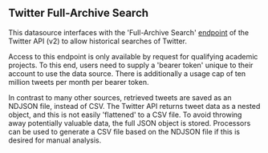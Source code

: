 ## Twitter Full-Archive Search

This datasource interfaces with the 'Full-Archive Search' 
[endpoint](https://developer.twitter.com/en/docs/twitter-api/tweets/search/quick-start/full-archive-search)
of the Twitter API (v2) to allow historical searches of Twitter.

Access to this endpoint is only available by request for qualifying academic projects. To this end, users need to 
supply a 'bearer token' unique to their account to use the data source. There is additionally a usage cap of ten
million tweets per month per bearer token.

In contrast to many other sources, retrieved tweets are saved as an NDJSON file, instead of CSV. The Twitter API 
returns tweet data as a nested object, and this is not easily 'flattened' to a CSV file. To avoid throwing away
potentially valuable data, the full JSON object is stored. Processors can be used to generate a CSV file based on the
NDJSON file if this is desired for manual analysis.
